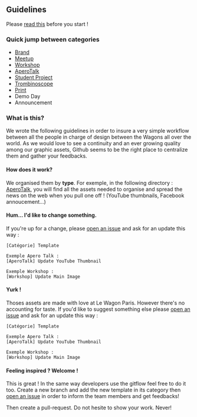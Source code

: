 ## Guidelines

Please [read this](https://github.com/lewagon/design/tree/master/guidelines#comment-ça-marche) before you start !

### Quick jump between categories

- [Brand](https://github.com/lewagon/design/tree/master/guidelines/brand)
- [Meetup](https://github.com/lewagon/design/tree/master/guidelines/meetup)
- [Workshop](https://github.com/lewagon/design/tree/master/guidelines/workshop)
- [AperoTalk](https://github.com/lewagon/design/tree/master/guidelines/aperotalk)
- [Student Project](https://github.com/lewagon/design/tree/master/guidelines/student_project)
- [Trombinoscope](https://github.com/lewagon/design/tree/master/guidelines/trombinoscope)
- [Print](https://github.com/lewagon/design/tree/master/guidelines/print)
- Demo Day
- Announcement


### What is this?

We wrote the following guidelines in order to insure a very simple workflow between all the people in charge of design between the Wagons all over the world. As we would love to see a continuity and an ever growing quality among our graphic assets, Github seems to be the right place to centralize them and gather your feedbacks.

#### How does it work?

We organised them by **type**. For exemple, in the following directory : [AperoTalk](https://github.com/lewagon/design/tree/master/guidelines/aperotalk), you will find all the assets needed to organise and spread the news on the web when you pull one off ! (YouTube thumbnails, Facebook annoucement...)

#### Hum... I'd like to change something.

If you're up for a change, please [open an issue](https://github.com/lewagon/design/issues/new) and ask for an update this way :

```
[Catégorie] Template

Exemple Apero Talk :
[AperoTalk] Update YouTube Thumbnail

Exemple Workshop :
[Workshop] Update Main Image
```


#### Yurk !

Thoses assets are made with love at Le Wagon Paris. However there's no accounting for taste. If you'd like to suggest something else please [open an issue](https://github.com/lewagon/design/issues/new) and ask for an update this way :

```
[Catégorie] Template

Exemple Apero Talk :
[AperoTalk] Update YouTube Thumbnail

Exemple Workshop :
[Workshop] Update Main Image
```


#### Feeling inspired ? Welcome !

This is great ! In the same way developers use the gitflow feel free to do it too. Create a new branch and add the new template in its category then [open an issue](https://github.com/lewagon/design/issues/new) in order to inform the team members and get feedbacks!

Then create a pull-request. Do not hesite to show your work. Never!